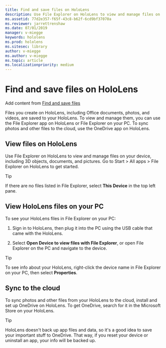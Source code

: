 ```yaml
---
title: Find and save files on HoloLens
description: Use File Explorer on HoloLens to view and manage files on your device
ms.assetid: 77d2e357-f65f-43c8-b62f-6cd9bf37070a
ms.reviewer: jarrettrenshaw
ms.date: 07/01/2019
manager: v-miegge
keywords: hololens
ms.prod: hololens
ms.sitesec: library
author: v-miegge
ms.author: v-miegge
ms.topic: article
ms.localizationpriority: medium
---
```


# Find and save files on HoloLens

Add content from [Find and save files](https://docs.microsoft.com/windows/mixed-reality/saving-and-finding-your-files)


Files you create on HoloLens, including Office documents, photos, and videos, are saved to your HoloLens. To view and manage them, you can use the File Explorer app on HoloLens or File Explorer on your PC. To sync photos and other files to the cloud, use the OneDrive app on HoloLens.

## View files on HoloLens

Use File Explorer on HoloLens to view and manage files on your device, including 3D objects, documents, and pictures. Go to Start  > All apps  > File Explorer  on HoloLens to get started.

>[!TIP]
>If there are no files listed in File Explorer, select **This Device** in the top left pane.

## View HoloLens files on your PC

To see your HoloLens files in File Explorer on your PC:

1. Sign in to HoloLens, then plug it into the PC using the USB cable that came with the HoloLens.

1. Select **Open Device to view files with File Explorer**, or open File Explorer on the PC and navigate to the device.

>[!TIP]
>To see info about your HoloLens, right-click the device name in File Explorer on your PC, then select **Properties**.

## Sync to the cloud

To sync photos and other files from your HoloLens to the cloud, install and set up OneDrive on HoloLens. To get OneDrive, search for it in the Microsoft Store on your HoloLens.

>[!TIP]
>HoloLens doesn't back up app files and data, so it's a good idea to save your important stuff to OneDrive. That way, if you reset your device or uninstall an app, your info will be backed up.
